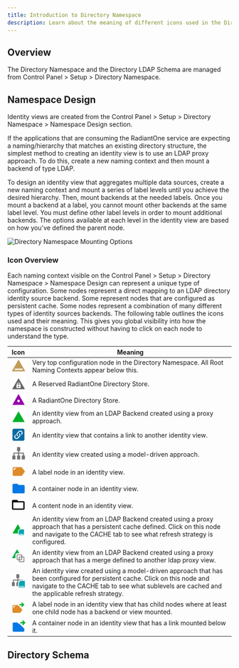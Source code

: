 ```yaml
---
title: Introduction to Directory Namespace
description: Learn about the meaning of different icons used in the Directory Namespace. 
---
```


## Overview
The Directory Namespace and the Directory LDAP Schema are managed from Control Panel > Setup > Directory Namespace.

## Namespace Design
Identity views are created from the Control Panel > Setup > Directory Namespace > Namespace Design section. 

If the applications that are consuming the RadiantOne service are expecting a naming/hierarchy that matches an existing directory structure, the simplest method to creating an identity view is to use an LDAP proxy approach. To do this, create a new naming context and then mount a backend of type LDAP. 

To design an identity view that aggregates multiple data sources, create a new naming context and mount a series of label levels until you achieve the desired hierarchy. Then, mount backends at the needed labels. Once you mount a backend at a label, you cannot mount other backends at the same label level. You must define other label levels in order to mount additional backends. The options available at each level in the identity view are based on how you've defined the parent node.

![Directory Namespace Mounting Options](../Media/dir-namespace-mounting.jpg)

### Icon Overview

Each naming context visible on the Control Panel > Setup > Directory Namespace > Namespace Design can represent a unique type of configuration. Some nodes represent a direct mapping to an LDAP directory identity source backend. Some represent nodes that are configured as persistent cache. Some nodes represent a combination of many different types of identity sources backends. The following table outlines the icons used and their meaning. This gives you global visibility into how the namespace is constructed without having to click on each node to understand the type.

Icon	| Meaning
-|-
![All Root Naming Contexts](Media/root-naming-context.jpg)	| Very top configuration node in the Directory Namespace. All Root Naming Contexts appear below this.
![Reserved RadiantOne Directory Store](Media/reserved-r1-directory.jpg)	| A Reserved RadiantOne Directory Store.
![RadiantOne Directory Store](Media/r1-directory-store.jpg)	| A RadiantOne Directory Store.
![LDAP Proxy View](Media/ldap-backend-proxy.jpg)	| An identity view from an LDAP Backend created using a proxy approach.
![Link](Media/link.jpg)	| An identity view that contains a link to another identity view.
![Model Driven View](Media/virtual-tree.jpg) | An identity view created using a model-driven approach.
![Label Node](Media/label.jpg) | A label node in an identity view.
![Container Node](Media/container.jpg) | A container node in an identity view.
![Content Node](Media/content.jpg) | A content node in an identity view.
![Cached LDAP Proxy View](Media/cache-proxy.jpg) | An identity view from an LDAP Backend created using a proxy approach that has a persistent cache defined. Click on this node and navigate to the CACHE tab to see what refresh strategy is configured.
![Merged LDAP Proxy View](Media/ldap-backend-merged.jpg) | An identity view from an LDAP Backend created using a proxy approach that has a merge defined to another ldap proxy view.
![Cached Virtual Tree](Media/cache-virtualtree.jpg) | An identity view created using a model-driven approach that has been configured for persistent cache. Click on this node and navigate to the CACHE tab to see what sublevels are cached and the applicable refresh strategy.
![Label with Link Below](Media/label-with-link.jpg) | A label node in an identity view that has child nodes where at least one child node has a backend or view mounted.
![Container with Link Below](Media/container-link.jpg) | A container node in an identity view that has a link mounted below it.

## Directory Schema
